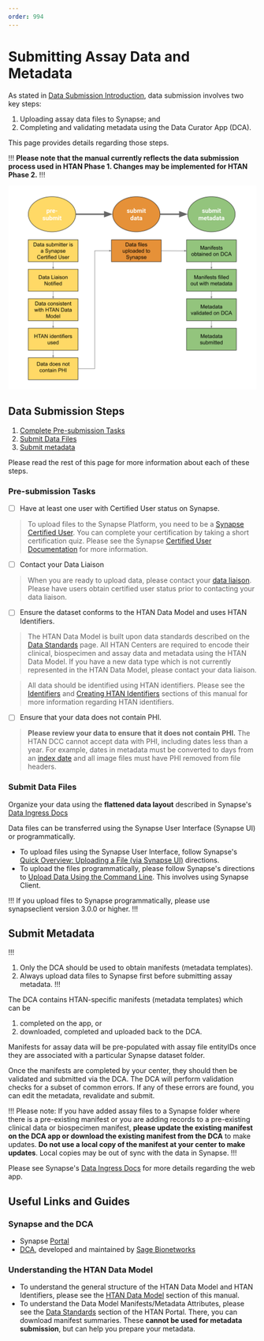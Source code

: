 ```yaml
---
order: 994
---
```


# Submitting Assay Data and Metadata

As stated in [Data Submission Introduction](../data_submission/overview.md), data submission involves two key steps:

1. Uploading assay data files to Synapse; and
2. Completing and validating metadata using the Data Curator App (DCA).

This page provides details regarding those steps. 

!!!
**Please note that the manual currently reflects the data submission process used in HTAN Phase 1. Changes may be implemented for HTAN Phase 2.**
!!!

![HTAN Data Submission Process](../img/Data_submission.svg)

## Data Submission Steps
1. [Complete Pre-submission Tasks](#pre-submission-tasks)
2. [Submit Data Files](#submit-data-files)
4. [Submit metadata](#submit-metadata)

Please read the rest of this page for more information about each of these steps.

### Pre-submission Tasks

- [ ] Have at least one user with Certified User status on Synapse.

> To upload files to the Synapse Platform, you need to be a [Synapse Certified User](https://help.synapse.org/docs/Synapse-User-Account-Types.2007072795.html). You can complete your certification by taking a short certification quiz. Please see the Synapse [Certified User Documentation](https://help.synapse.org/docs/Synapse-User-Account-Types.2007072795.html) for more information.

- [ ] Contact your Data Liaison

> When you are ready to upload data, please contact your [data liaison](../data_submission/Data_Liaisons.md). Please have users obtain certified user status prior to contacting your data liaison.

- [ ] Ensure the dataset conforms to the HTAN Data Model and uses HTAN Identifiers.

> The HTAN Data Model is built upon data standards described on the [Data Standards](https://data.humantumoratlas.org/standards) page. All HTAN Centers are required to encode their clinical, biospecimen and assay data and metadata using the HTAN Data Model. If you have a new data type which is not currently represented in the HTAN Data Model, please contact your data liaison.

> All data should be identified using HTAN identifiers. Please see the [Identifiers](../data_model/identifiers.md) and [Creating HTAN Identifiers](../data_submission/creating_ids.md) sections of this manual for more information regarding HTAN identifiers.

- [ ] Ensure that your data does not contain PHI.

> **Please review your data to ensure that it does not contain PHI.** The HTAN DCC cannot accept data with PHI, including dates less than a year. For example, dates in metadata must be converted to days from an [index date](../data_submission/dates.md) and all image files must have PHI removed from file headers.

### Submit Data Files

Organize your data using the **flattened data layout** described in Synapse's [Data Ingress Docs](https://dca-docs.scrollhelp.site/DCA/Working-version/HTAN/organize-your-data-upload#OrganizeyourDataUpload-FlattenedDataLayoutExample)

Data files can be transferred using the Synapse User Interface (Synapse UI) or programmatically. 

- To upload files using the Synapse User Interface, follow Synapse's [Quick Overview: Uploading a File (via Synapse UI)](https://dca-docs.scrollhelp.site/DCA/Working-version/HTAN/uploading-data#UploadData-QuickOverview:UploadingaFile(viatheSynapseUI)) directions.
- To upload the files programmatically, please follow Synapse's directions to [Upload Data Using the Command Line](https://dca-docs.scrollhelp.site/DCA/Working-version/HTAN/uploading-data#UploadData-UploadDataUsingtheCommandLine).  This involves using Synapse Client. 

!!! If you upload files to Synapse programmatically, please use synapseclient version 3.0.0 or higher. 
!!!

## Submit Metadata

!!!
1. Only the DCA should be used to obtain manifests (metadata templates). 
2. Always upload data files to Synapse first before submitting assay metadata.
!!!

The DCA contains HTAN-specific manifests (metadata templates) which can be 

1. completed on the app, or 
2. downloaded, completed and uploaded back to the DCA.  

Manifests for assay data will be pre-populated with assay file entityIDs once they are associated with a particular Synapse dataset folder. 

Once the manifests are completed by your center, they should then be validated and submitted via the DCA. The DCA will perform validation checks for a subset of common errors. If any of these errors are found, you can edit the metadata, revalidate and submit. 

!!!  Please note: If you have added assay files to a Synapse folder where there is a pre-existing manifest or you are adding records to a pre-existing clinical data or biospecimen manifest, **please update the existing manifest on the DCA app or download the existing manifest from the DCA** to make updates. **Do not use a local copy of the manifest at your center to make updates**. Local copies may be out of sync with the data in Synapse. 
!!!

Please see Synapse's [Data Ingress Docs](https://dca-docs.scrollhelp.site/DCA/Working-version/HTAN/validate-and-submit-your-metadata) for more details regarding the web app.

## Useful Links and Guides

### Synapse and the DCA
- Synapse [Portal](https://www.synapse.org)
- [DCA](https://dca.app.sagebionetworks.org/), developed and maintained by [Sage Bionetworks](https://sagebionetworks.org/)

### Understanding the HTAN Data Model
- To understand the general structure of the HTAN Data Model and HTAN Identifiers, please see the [HTAN Data Model](../data_model/overview.md) section of this manual.
- To understand the Data Model Manifests/Metadata Attributes, please see the [Data Standards](https://humantumoratlas.org/standards) section of the HTAN Portal. There, you can download manifest summaries. These **cannot be used for metadata submission**, but can help you prepare your metadata.